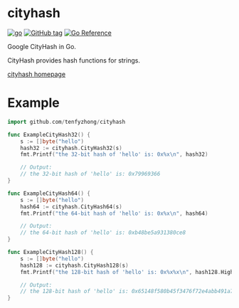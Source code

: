 # cityhash
[![go](https://github.com/tenfyzhong/cityhash/actions/workflows/build-test.yml/badge.svg?branch=master)](https://github.com/tenfyzhong/cityhash/actions/workflows/build-test.yml)
[![GitHub tag](https://img.shields.io/github/tag/tenfyzhong/cityhash.svg)](https://github.com/tenfyzhong/cityhash/tags)
[![Go Reference](https://pkg.go.dev/badge/github.com/tenfyzhong/cityhash.svg)](https://pkg.go.dev/github.com/tenfyzhong/cityhash)

Google CityHash in Go. 

CityHash provides hash functions for strings. 

[cityhash homepage](https://github.com/google/cityhash)

# Example
```go
import github.com/tenfyzhong/cityhash

func ExampleCityHash32() {
	s := []byte("hello")
	hash32 := cityhash.CityHash32(s)
	fmt.Printf("the 32-bit hash of 'hello' is: 0x%x\n", hash32)

	// Output:
	// the 32-bit hash of 'hello' is: 0x79969366
}

func ExampleCityHash64() {
	s := []byte("hello")
	hash64 := cityhash.CityHash64(s)
	fmt.Printf("the 64-bit hash of 'hello' is: 0x%x\n", hash64)

	// Output:
	// the 64-bit hash of 'hello' is: 0xb48be5a931380ce8
}

func ExampleCityHash128() {
	s := []byte("hello")
	hash128 := cityhash.CityHash128(s)
	fmt.Printf("the 128-bit hash of 'hello' is: 0x%x%x\n", hash128.High64(), hash128.Low64())

	// Output:
	// the 128-bit hash of 'hello' is: 0x65148f580b45f3476f72e4abb491a74a
}
```
